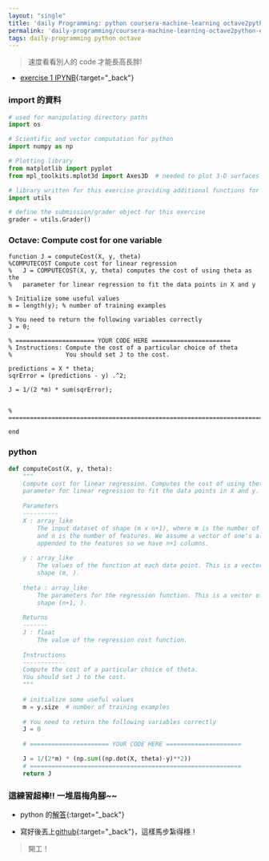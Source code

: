 ```yaml
---
layout: "single"
title: 'daily Programming: python coursera-machine-learning octave2python ex1'
permalink: 'daily-programming/coursera-machine-learning-octave2python-ex1'
tags: daily-programming python octave
---
```


> 速度看看別人的 code 才能長高長胖!
- [exercise 1 IPYNB](https://github.com/dibgerge/ml-coursera-python-assignments/tree/master/Exercise1){:target="_back"}

### import 的資料

   ~~~python
   # used for manipulating directory paths
   import os
   
   # Scientific and vector computation for python
   import numpy as np
   
   # Plotting library
   from matplotlib import pyplot
   from mpl_toolkits.mplot3d import Axes3D  # needed to plot 3-D surfaces
   
   # library written for this exercise providing additional functions for assignment    submission, and others
   import utils
   
   # define the submission/grader object for this exercise
   grader = utils.Grader()
   ~~~

### Octave: Compute cost for one variable

~~~
function J = computeCost(X, y, theta)
%COMPUTECOST Compute cost for linear regression
%   J = COMPUTECOST(X, y, theta) computes the cost of using theta as the
%   parameter for linear regression to fit the data points in X and y

% Initialize some useful values
m = length(y); % number of training examples

% You need to return the following variables correctly 
J = 0;

% ====================== YOUR CODE HERE ======================
% Instructions: Compute the cost of a particular choice of theta
%               You should set J to the cost.

predictions = X * theta;
sqrError = (predictions - y) .^2;

J = 1/(2 *m) * sum(sqrError);


% =========================================================================

end
~~~

### python

~~~python
def computeCost(X, y, theta):
    """
    Compute cost for linear regression. Computes the cost of using theta as the
    parameter for linear regression to fit the data points in X and y.
    
    Parameters
    ----------
    X : array_like
        The input dataset of shape (m x n+1), where m is the number of examples,
        and n is the number of features. We assume a vector of one's already 
        appended to the features so we have n+1 columns.
    
    y : array_like
        The values of the function at each data point. This is a vector of
        shape (m, ).
    
    theta : array_like
        The parameters for the regression function. This is a vector of 
        shape (n+1, ).
    
    Returns
    -------
    J : float
        The value of the regression cost function.
    
    Instructions
    ------------
    Compute the cost of a particular choice of theta. 
    You should set J to the cost.
    """
    
    # initialize some useful values
    m = y.size  # number of training examples
    
    # You need to return the following variables correctly
    J = 0
    
    # ====================== YOUR CODE HERE =====================

    J = 1/(2*m) * (np.sum((np.dot(X, theta)-y)**2))
    # ===========================================================
    return J
~~~

### 這練習超棒!! 一堆眉梅角腳~~

 - python 的[解答](https://github.com/deyachatterjee/ml-andrewng-python){:target="_back"}

 - 寫好後丟上[github](https://github.com/yuting3656/ml-coursera-octave2python){:target="_back"}，這樣馬步紮得穩！


> 開工！